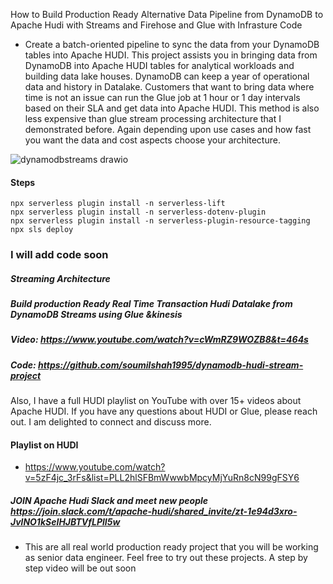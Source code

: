 How to Build Production Ready Alternative Data Pipeline from DynamoDB to Apache Hudi with Streams and Firehose and Glue with Infrasture Code



* Create a batch-oriented pipeline to sync the data from your DynamoDB tables into Apache HUDI. This project assists you in bringing data from DynamoDB into Apache HUDI tables for analytical workloads and building data lake houses. DynamoDB can keep a year of operational data and history in Datalake. Customers that want to bring data where time is not an issue can run the Glue job at 1 hour or 1 day intervals based on their SLA and get data into Apache HUDI. This method is also less expensive than glue stream processing architecture that I demonstrated before. Again depending upon use cases and how fast you want the data and cost aspects choose your architecture.


![dynamodbstreams drawio](https://user-images.githubusercontent.com/39345855/208463603-7b93a4d5-1037-47fd-83c7-9d59e3a02c4a.png)


#### Steps 

```
npx serverless plugin install -n serverless-lift
npx serverless plugin install -n serverless-dotenv-plugin
npx serverless plugin install -n serverless-plugin-resource-tagging
npx sls deploy
```

### I will add code soon 

##### Streaming Architecture 
##### Build production Ready Real Time Transaction Hudi Datalake from DynamoDB Streams using Glue &kinesis
##### Video: https://www.youtube.com/watch?v=cWmRZ9WOZB8&t=464s
##### Code: https://github.com/soumilshah1995/dynamodb-hudi-stream-project

Also, I have a full HUDI playlist on YouTube with over 15+ videos about Apache HUDI. If you have any questions about HUDI or Glue, please reach out. I am delighted to connect and discuss more.

#### Playlist on HUDI 
* https://www.youtube.com/watch?v=5zF4jc_3rFs&list=PLL2hlSFBmWwwbMpcyMjYuRn8cN99gFSY6



##### JOIN Apache Hudi Slack and meet new people  https://join.slack.com/t/apache-hudi/shared_invite/zt-1e94d3xro-JvlNO1kSeIHJBTVfLPlI5w

* This are all real world production ready project that you will be working as senior data engineer. Feel free to try out these projects. A step by step video will be out soon 




